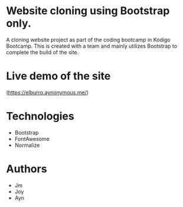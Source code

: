 # Website cloning using Bootstrap only.
  
  A cloning website project as part of the coding bootcamp in Kodigo Bootcamp. This is created with a team and mainly utilizes Bootstrap to complete the build of the site. 

# Live demo of the site 

(https://elburro.aynonymous.me/)

# Technologies

  - Bootstrap
  - FontAwesome
  - Normalize

# Authors
 
 - Jm 
 - Joy
 - Ayn
